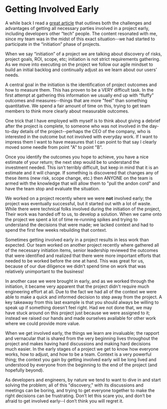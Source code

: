 # Getting Involved Early

A while back I read a [great article](https://blog.prototypr.io/the-messy-shift-to-starting-together-61088323b896) that 
outlines both the challenges and advantages of getting all necessary parties involved in a 
project early, including developers other “tech” people.  The content resonated with me, since 
my team was in the midst of this exact situation--we had started to participate in the “initiation” 
phase of projects.

When we say “initiation” of a project we are talking about discovery of risks, project goals, ROI, scope, etc;
initiation is not strict requirements gathering.  As we move into executing on the project we follow our 
agile mindset to build an initial backlog and continually adjust as we learn about our users’ needs.  

A central goal in the initiation is the identification of project outcomes and how to measure them.  This has proven to be 
a VERY difficult task.  In the first attempt at gathering this information we usually end up with “fluffy” 
outcomes and measures--things that are more "feel" than something quantitative.  We spend a fair amount of time on 
this, trying to get team members to think more clearly about measurable outcomes. 

One trick that I have employed with myself is to think about giving a debrief after the project is complete, to someone 
who was not involved in the day-to-day details of the project--perhaps the CEO of the company, who is 
interested in the outcome but not involved with everyday work.  If I want to impress them I want to have measures 
that I can point to that say I clearly moved some needle from point "A" to point "B".  

Once you identify the outcomes you hope to achieve, you have a nice estimate of your return; the next step would be to understand the investment needed. This isn’t terribly difficult, but keep in mind that it is an estimate and it will change.  If something is discovered that changes any of these items (new risk, scope change, etc.) then ANYONE on the team is 
armed with the knowledge that will allow them to "pull the andon cord" and have the team stop and evaluate the situation.  

We worked on a project recently where we were **not** involved early; the project was eventually successful, but it started out with a lot of waste.  While there were technical folks involved during the initiation of the project, Their work was handed off to us, to develop a solution. When we came onto the project we spent a lot of time re-running spikes and trying to understand the decisions that were made; we lacked context and had to spend the first few weeks rebuilding that context.   

Sometimes getting involved early in a project results in less work than expected.  Our team worked on another project recently where gathered all of the necessary initiation items, senior leadership reviewed the outcomes that were identified and 
realized that there were more important efforts that needed to be worked before the one at hand.  This was great for us, because of our due diligence we didn’t spend time on work that was relatively unimportant to the business!

In another case we were brought in early, and as we worked through the initiation, it became very apparent that 
the project didn't require much engineering effort at all.  Due to the fact we had all of the context we were able to make a quick and informed decision to step away from the project.  A key takeaway from this last example is that you should always be willing to speak up if something doesn’t feel right. Had we not done that, we may have stuck around on this project just because we were assigned to it; instead we raised our hands and made ourselves available for other work where we could provide more value. 

When we get involved early, the things we learn are invaluable; the rapport and vernacular that is shared from the very beginning lives throughout the project and makes having hard discussions and making hard decisions much easier.  In the early stages of a project we get to know how everyone works, how to adjust, and how to be a team.  Context is a very powerful thing; the context you gain by getting involved early will be long lived and understood by everyone from the beginning to the end of the project (and hopefully beyond).  

As developers and engineers, by nature we tend to want to dive in and start solving the problem; all of this "discovery," with its discussions and meetings can be boring, and trying to get everyone together to make the right decisions can be frustrating.  Don’t let this scare you, and don’t be afraid to get involved early--I don’t think you will 
regret it. 
